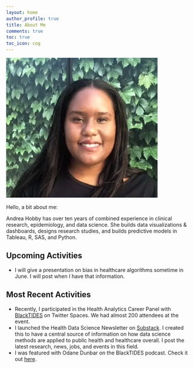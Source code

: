 ```yaml
---
layout: home
author_profile: true
title: About Me
comments: true
toc: true
toc_icon: cog
---
```


![image tooltip here](/images/hoyaahobby_edited.webp)


Hello, a bit about me:


Andrea Hobby has over ten years of combined experience in clinical research, epidemiology, and data science. She builds data visualizations & dashboards, designs research studies, and  builds predictive models in Tableau, R, SAS, and Python.


## Upcoming Activities
- I will give a presentation on bias in healthcare algorithms sometime in June. I will post when I have that information. 

## Most Recent Activities

- Recently, I participated in the Health Analytics Career Panel with [BlackTIDES](https://twitter.com/BlackTIDES1) on Twitter Spaces. We had almost 200 attendees at the event.
- I launched the Health Data Science Newsletter on [Substack](https://healthdatascience.substack.com/). I created this to have a central source of information on how data science methods are applied to public health and healthcare overall. I post the latest research, news, jobs, and events in this field. 
- I was featured with Odane Dunbar on the BlackTIDES podcast. Check it out [here](https://open.spotify.com/episode/0xuL7yHq1H4EU998q9FnEx).
